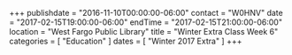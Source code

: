 +++
publishdate = "2016-11-10T00:00:00-06:00"
contact = "W0HNV"
date = "2017-02-15T19:00:00-06:00"
endTime = "2017-02-15T21:00:00-06:00"
location = "West Fargo Public Library"
title = "Winter Extra Class Week 6"
categories = [ "Education" ]
dates = [ "Winter 2017 Extra" ]
+++

